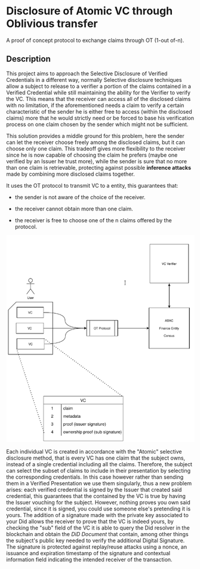 # Disclosure of Atomic VC through Oblivious transfer

A proof of concept protocol to exchange claims through OT (1-out of-n).

## Description

This project aims to approach the Selective Disclosure of Verified Credentials in a different way, normally Selective disclosure techniques allow a subject to release to a verifier a portion of the claims contained in a Verified Credential while still maintaining the ability for the Verifier to verify the VC. This means that the receiver can access all of the disclosed claims with no limitation, if the aforementioned needs a claim to verify a certain characteristic of the sender he is either free to access (within the disclosed claims) more that he would strictly need or be forced to base his verification process on one claim chosen by the sender which might not be sufficient. 


This solution provides a middle ground for this problem, here the sender can let the receiver choose freely among the disclosed claims, but it can choose only one claim. This tradeoff gives more flexibility to the receiver since he is now capable of choosing the claim he prefers (maybe one verified by an Issuer he trust more), while the sender is sure that no more than one claim is retrievable, protecting against possible **inference attacks** made by combining more disclosed claims together. 


It uses the OT protocol to transmit VC to a entity, this guarantees that: 

- the sender is not aware of the choice of the receiver. 

- the receiver cannot obtain more than one claim. 

- the receiver is free to choose one of the n claims offered by the protocol. 

  
![project diagram](Schema.png) 


Each individual VC is created in accordance with the "Atomic" selective disclosure method, that is every VC has one claim that the subject owns, instead of a single credential including all the claims. Therefore, the subject can select the subset of claims to include in their presentation by selecting the corresponding credentials. In this case however rather than sending them in a Verified Presentation we use them singularly, thus a new problem arises: each verified credential is signed by the Issuer that created said credential, this guarantees that the contained by the VC is true by having the Issuer vouching for the subject. However, nothing proves you own said credential, since it is signed, you could use someone else's pretending it is yours. The addition of a signature made with the private key associated to your Did allows the receiver to prove that the VC is indeed yours, by checking the "sub" field of the VC it is able to query the Did resolver in the blockchain and obtain the *DiD Document* that contain, among other things the subject's public key needed to verify the additional Digital Signature. The signature is protected against replay/reuse attacks using a nonce, an issuance and expiration timestamp of the signature and contextual information field indicating the intended receiver of the transaction. 